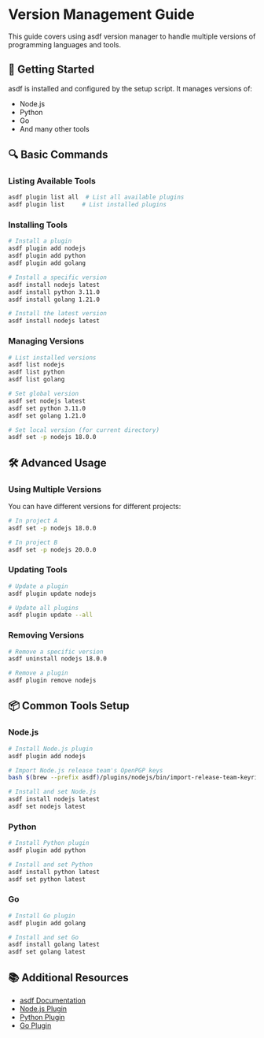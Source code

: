 # Version Management Guide

This guide covers using asdf version manager to handle multiple versions of programming languages and tools.

## 🚀 Getting Started

asdf is installed and configured by the setup script. It manages versions of:
- Node.js
- Python
- Go
- And many other tools

## 🔍 Basic Commands

### Listing Available Tools
```bash
asdf plugin list all  # List all available plugins
asdf plugin list     # List installed plugins
```

### Installing Tools
```bash
# Install a plugin
asdf plugin add nodejs
asdf plugin add python
asdf plugin add golang

# Install a specific version
asdf install nodejs latest
asdf install python 3.11.0
asdf install golang 1.21.0

# Install the latest version
asdf install nodejs latest
```

### Managing Versions
```bash
# List installed versions
asdf list nodejs
asdf list python
asdf list golang

# Set global version
asdf set nodejs latest
asdf set python 3.11.0
asdf set golang 1.21.0

# Set local version (for current directory)
asdf set -p nodejs 18.0.0
```

## 🛠️ Advanced Usage

### Using Multiple Versions
You can have different versions for different projects:
```bash
# In project A
asdf set -p nodejs 18.0.0

# In project B
asdf set -p nodejs 20.0.0
```

### Updating Tools
```bash
# Update a plugin
asdf plugin update nodejs

# Update all plugins
asdf plugin update --all
```

### Removing Versions
```bash
# Remove a specific version
asdf uninstall nodejs 18.0.0

# Remove a plugin
asdf plugin remove nodejs
```

## 📦 Common Tools Setup

### Node.js
```bash
# Install Node.js plugin
asdf plugin add nodejs

# Import Node.js release team's OpenPGP keys
bash $(brew --prefix asdf)/plugins/nodejs/bin/import-release-team-keyring

# Install and set Node.js
asdf install nodejs latest
asdf set nodejs latest
```

### Python
```bash
# Install Python plugin
asdf plugin add python

# Install and set Python
asdf install python latest
asdf set python latest
```

### Go
```bash
# Install Go plugin
asdf plugin add golang

# Install and set Go
asdf install golang latest
asdf set golang latest
```

## 📚 Additional Resources

- [asdf Documentation](https://asdf-vm.com/guide/getting-started.html)
- [Node.js Plugin](https://github.com/asdf-vm/asdf-nodejs)
- [Python Plugin](https://github.com/asdf-vm/asdf-python)
- [Go Plugin](https://github.com/asdf-vm/asdf-golang) 